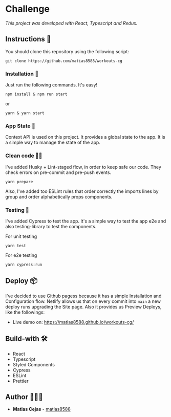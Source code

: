 # Challenge

_This project was developed with React, Typescript and Redux._

## Instructions 🚀

You should clone this repository using the following script:

```
git clone https://github.com/matias8588/workouts-cg
```

### Installation 🔧

Just run the following commands. It's easy!

```
npm install & npm run start
```

or

```
yarn & yarn start
```

### App State 🔄

Context API is used on this project. It provides a global state to the app. It is a simple way to manage the state of the app.

### Clean code 💅🏻

I've added Husky + Lint-staged flow, in order to keep safe our code. They check errors on pre-commit and pre-push events.

```
yarn prepare
```

Also, I've added too ESLint rules that order correctly the imports lines by group and order alphabetically props components.

### Testing 🧪

I've added Cypress to test the app. It's a simple way to test the app e2e and also testing-library to test the components.

For unit testing
```
yarn test
```

For e2e testing
```
yarn cypress:run
```

## Deploy 📦

I've decided to use Github pagess because it has a simple Installation and Configuration flow. Netlify allows us that on every commit into `main` a new deploy runs upgrading the Site page. Also it provides us Preview Deploys, like the followings:

- Live demo on: <https://matias8588.github.io/workouts-cg/>

## Build-with 🛠️

- React
- Typescript
- Styled Components
- Cypress
- ESLint
- Prettier

## Author 👨🏻‍💻

- **Matias Cejas** - [matias8588](https://github.com/matias8588)
